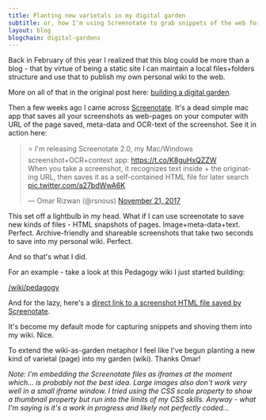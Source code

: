 ```yaml
---
title: Planting new varietals in my digital garden
subtitle: or, how I'm using Screenotate to grab snippets of the web for my personal wiki
layout: blog
blogchain: digital-gardens
---
```


Back in February of this year I realized that this blog could be more than a blog - that by virtue of being a static site I can maintain a local files+folders structure and use that to publish my own personal wiki to the web.

More on all of that in the original post here: [building a digital garden](https://tomcritchlow.com/2019/02/17/building-digital-garden/).

Then a few weeks ago I came across [Screenotate](https://screenotate.com/). It's a dead simple mac app that saves all your screenshots as web-pages on your computer with URL of the page saved, meta-data and OCR-text of the screenshot. See it in action here:

<blockquote class="twitter-tweet" data-lang="en"><p lang="en" dir="ltr">⭐️ I&#39;m releasing Screenotate 2.0, my Mac/Windows screenshot+OCR+context app: <a href="https://t.co/K8guHxQZZW">https://t.co/K8guHxQZZW</a><br>When you take a screenshot, it recognizes text inside + the originating URL, then saves it as a self-contained HTML file for later search <a href="https://t.co/a27bdWwA6K">pic.twitter.com/a27bdWwA6K</a></p>&mdash; Omar Rizwan (@rsnous) <a href="https://twitter.com/rsnous/status/933090180969279488?ref_src=twsrc%5Etfw">November 21, 2017</a></blockquote>
<script async src="https://platform.twitter.com/widgets.js" charset="utf-8"></script>

This set off a lightbulb in my head. What if I can use screenotate to save new kinds of files - HTML snapshots of pages. Image+meta-data+text. Perfect. Archive-friendly and shareable screenshots that take two seconds to save into my personal wiki. Perfect.

And so that's what I did.

For an example - take a look at this Pedagogy wiki I just started building:

[/wiki/pedagogy](https://tomcritchlow.com/wiki/pedagogy/)

And for the lazy, here's a [direct link to a screenshot HTML file saved by Screenotate](https://tomcritchlow.com/wiki/pedagogy/Screenshot%202019-06-13%20at%202.08.13%20PM.html).

It's become my default mode for capturing snippets and shoving them into my wiki. Nice.

To extend the wiki-as-garden metaphor I feel like I've begun planting a new kind of varietal (page) into my garden (wiki). Thanks Omar!

*Note: I'm embedding the Screenotate files as iframes at the moment which... is probably not the best idea. Large images also don't work very well in a small iframe window. I tried using the CSS scale property to show a thumbnail property but run into the limits of my CSS skills. Anyway - what I'm saying is it's a work in progress and likely not perfectly coded...*